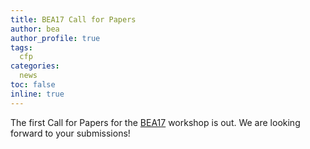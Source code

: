```yaml
---
title: BEA17 Call for Papers
author: bea
author_profile: true
tags:
  cfp
categories:
  news
toc: false
inline: true
---
```


The first Call for Papers for the [BEA17](/bea/2022) workshop is out. We are looking forward to your submissions!
